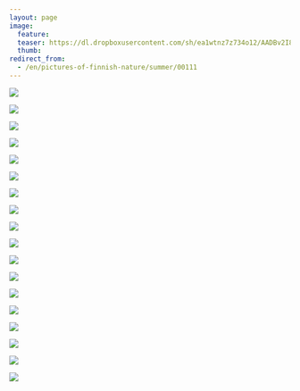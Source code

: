 ```yaml
---
layout: page
image:
  feature:
  teaser: https://dl.dropboxusercontent.com/sh/ea1wtnz7z734o12/AADBv2I8TFDrVi8ey5habsAEa/luontokuvat/kes%C3%A4/8/DS32469-245px.jpg
  thumb:
redirect_from:
  - /en/pictures-of-finnish-nature/summer/00111
---
```


[![](https://dl.dropboxusercontent.com/sh/ea1wtnz7z734o12/AABkOkv_iUlb6IEb5KJW_cDWa/luontokuvat/kes%C3%A4/8/DS34502-800px.jpg)](https://dl.dropboxusercontent.com/sh/ea1wtnz7z734o12/AACURHO8gHBEPAyEY1wEcYnQa/luontokuvat/kes%C3%A4/8/DS34502.jpg)

[![](https://dl.dropboxusercontent.com/sh/ea1wtnz7z734o12/AAC7T2c-pTVLaxdgRTGJy4VWa/luontokuvat/kes%C3%A4/8/DS34516-800px.jpg)](https://dl.dropboxusercontent.com/sh/ea1wtnz7z734o12/AABgTK-HKQlJWAChj2EuYArva/luontokuvat/kes%C3%A4/8/DS34516.jpg)

[![](https://dl.dropboxusercontent.com/sh/ea1wtnz7z734o12/AABmEvz5ggXlrt6GxTIO_gjla/luontokuvat/kes%C3%A4/8/DS34346-800px.jpg)](https://dl.dropboxusercontent.com/sh/ea1wtnz7z734o12/AABPBRkx3fv6JGnoT4Es7eaha/luontokuvat/kes%C3%A4/8/DS34346.jpg)

[![](https://dl.dropboxusercontent.com/sh/ea1wtnz7z734o12/AAAJ0DzboAYtd3qDa474VOafa/luontokuvat/kes%C3%A4/8/DS34302-800px.jpg)](https://dl.dropboxusercontent.com/sh/ea1wtnz7z734o12/AADvgo_VoS5Z4n3fyk44JVHJa/luontokuvat/kes%C3%A4/8/DS34302.jpg)

[![](https://dl.dropboxusercontent.com/sh/ea1wtnz7z734o12/AACIP5aTr7xPBjoywMoFBE0Da/luontokuvat/kes%C3%A4/8/DS34377-800px.jpg)](https://dl.dropboxusercontent.com/sh/ea1wtnz7z734o12/AACGDGOgjo6p3eoAxd-S4e15a/luontokuvat/kes%C3%A4/8/DS34377.jpg)

[![](https://dl.dropboxusercontent.com/sh/ea1wtnz7z734o12/AAAsQerKWUsjTYEIrQAUvvUNa/luontokuvat/kes%C3%A4/8/DS34378-800px.jpg)](https://dl.dropboxusercontent.com/sh/ea1wtnz7z734o12/AACreClMaHhm4D_JcewUE5uea/luontokuvat/kes%C3%A4/8/DS34378.jpg)

[![](https://dl.dropboxusercontent.com/sh/ea1wtnz7z734o12/AAAJ411bukIAUWzudQfALePAa/luontokuvat/kes%C3%A4/8/DS34388-800px.jpg)](https://dl.dropboxusercontent.com/sh/ea1wtnz7z734o12/AABDg0dwFOOcohov4bFnEJjOa/luontokuvat/kes%C3%A4/8/DS34388.jpg)

[![](https://dl.dropboxusercontent.com/sh/ea1wtnz7z734o12/AAD1xUEtStzMzN4xmWTg5SJJa/luontokuvat/kes%C3%A4/8/DS34207-800px.jpg)](https://dl.dropboxusercontent.com/sh/ea1wtnz7z734o12/AAC7hzDdXLQykhH_1r1tM4xSa/luontokuvat/kes%C3%A4/8/DS34207.jpg)

[![](https://dl.dropboxusercontent.com/sh/ea1wtnz7z734o12/AABC4V3XI2UewE4fRVjetdooa/luontokuvat/kes%C3%A4/8/DS34210-800px.jpg)](https://dl.dropboxusercontent.com/sh/ea1wtnz7z734o12/AABQTjzl-EZSlzjxQnDSboOma/luontokuvat/kes%C3%A4/8/DS34210.jpg)

[![](https://dl.dropboxusercontent.com/sh/ea1wtnz7z734o12/AABpOo4xmP8jhPzx0j8J7fUsa/luontokuvat/kes%C3%A4/8/DS34232-800px.jpg)](https://dl.dropboxusercontent.com/sh/ea1wtnz7z734o12/AAC6K05DkVQY6ZXb5I94c4Fla/luontokuvat/kes%C3%A4/8/DS34232.jpg)

[![](https://dl.dropboxusercontent.com/sh/ea1wtnz7z734o12/AAC0ZjSKAk2GWlRUCAANH782a/luontokuvat/kes%C3%A4/8/DS34238-800px.jpg)](https://dl.dropboxusercontent.com/sh/ea1wtnz7z734o12/AAAKRYBFKvgO8L6owVwFwIvba/luontokuvat/kes%C3%A4/8/DS34238.jpg)

[![](https://dl.dropboxusercontent.com/sh/ea1wtnz7z734o12/AAAsioA2zDFPyT9PLyI-KCaVa/luontokuvat/kes%C3%A4/8/DS34486-800px.jpg)](https://dl.dropboxusercontent.com/sh/ea1wtnz7z734o12/AADfrFfc-5mT7kBqQT7-HrDJa/luontokuvat/kes%C3%A4/8/DS34486.jpg)

[![](https://dl.dropboxusercontent.com/sh/ea1wtnz7z734o12/AADB9epfImMvRJlwDRdbD7oia/luontokuvat/kes%C3%A4/8/DS32443-800px.jpg)](https://dl.dropboxusercontent.com/sh/ea1wtnz7z734o12/AAAlI1syXmLypDXfl9QnfIhBa/luontokuvat/kes%C3%A4/8/DS32443.jpg)

[![](https://dl.dropboxusercontent.com/sh/ea1wtnz7z734o12/AACLGnb7FxLeamEX1Jn76eMEa/luontokuvat/kes%C3%A4/8/DS32447-800px.jpg)](https://dl.dropboxusercontent.com/sh/ea1wtnz7z734o12/AAC-bCOBhRllPuwErPnkx1Rra/luontokuvat/kes%C3%A4/8/DS32447.jpg)

[![](https://dl.dropboxusercontent.com/sh/ea1wtnz7z734o12/AABWlJbHRvtvWq4I3OE5DdHPa/luontokuvat/kes%C3%A4/8/DS32462-800px.jpg)](https://dl.dropboxusercontent.com/sh/ea1wtnz7z734o12/AACMlaLYW1kvREpIdjdHSLQva/luontokuvat/kes%C3%A4/8/DS32462.jpg)

[![](https://dl.dropboxusercontent.com/sh/ea1wtnz7z734o12/AADoNOh8Sl0Qlwy4-RrAFN6Ia/luontokuvat/kes%C3%A4/8/DS32469-800px.jpg)](https://dl.dropboxusercontent.com/sh/ea1wtnz7z734o12/AABclVGPWm8LELeikIoyiVERa/luontokuvat/kes%C3%A4/8/DS32469.jpg)

[![](https://dl.dropboxusercontent.com/sh/ea1wtnz7z734o12/AACpV3YYZ5jyVnXmYQsa3ux2a/luontokuvat/kes%C3%A4/8/DS32459-800px.jpg)](https://dl.dropboxusercontent.com/sh/ea1wtnz7z734o12/AADpRJNRllq79TJbLudxqAiga/luontokuvat/kes%C3%A4/8/DS32459.jpg)

[![](https://dl.dropboxusercontent.com/sh/ea1wtnz7z734o12/AABbnDtfM-YS8ept51VVWRyOa/luontokuvat/kes%C3%A4/9/DS35523-800px.jpg)](https://dl.dropboxusercontent.com/sh/ea1wtnz7z734o12/AADNgYtrqJc2pbc7e4GCIgULa/luontokuvat/kes%C3%A4/9/DS35523.jpg)
